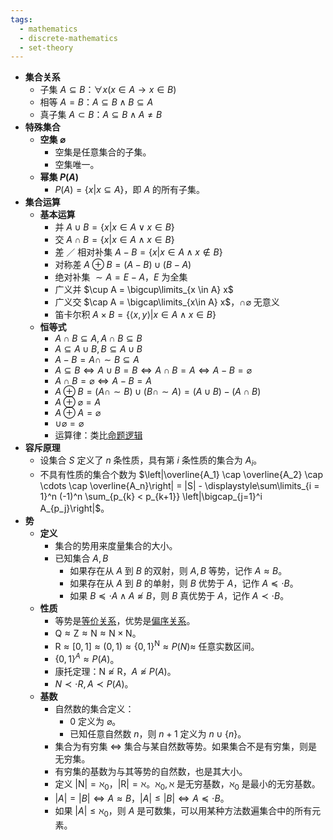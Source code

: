 ```yaml
---
tags:
  - mathematics
  - discrete-mathematics
  - set-theory
---
```

- **集合关系**
	- 子集 $A \subseteq B$：$\forall x(x \in A \to x \in B)$
	- 相等 $A = B$：$A \subseteq B \land B \subseteq A$
	- 真子集 $A \subset B$：$A \subseteq B \land A \neq B$
- **特殊集合**
	- **空集 $\varnothing$**
		- 空集是任意集合的子集。
		- 空集唯一。
	- **幂集 $P(A)$**
		- $P(A) = \{x | x \subseteq A\}$，即 $A$ 的所有子集。
- **集合运算**
	- **基本运算**
	    - 并 $A \cup B = \{x | x \in A \lor x \in B \}$
	    - 交 $A \cap B = \{x | x \in A \land x \in B \}$
	    - 差 ／ 相对补集 $A - B = \{x | x \in A \land x \notin B\}$
	    - 对称差 $A \oplus B = (A - B) \cup (B - A)$
	    - 绝对补集 $\sim A = E - A$，$E$ 为全集
	    - 广义并 $\cup A = \bigcup\limits_{x \in A} x$
	    - 广义交 $\cap A = \bigcap\limits_{x\in A} x$，$\cap \varnothing$ 无意义
	    - 笛卡尔积 $A \times B = \{ \langle x,y \rangle | x \in A \land x \in B \}$
	- **恒等式**
	    - $A \cap B \subseteq A, A \cap B \subseteq B$
	    - $A \subseteq A \cup B, B \subseteq A \cup B$
	    - $A - B = A \cap \sim B \subseteq A$
	    - $A \subseteq B \iff A \cup B = B \iff A \cap B = A \iff A - B = \varnothing$
	    - $A \cap B = \varnothing \iff A - B = A$
	    - $A \oplus B = (A \cap \sim B) \cup (B \cap \sim A) = (A \cup B) - (A \cap B)$
	    - $A \oplus \varnothing = A$
	    - $A \oplus A = \varnothing$
	    - $\cup \varnothing = \varnothing$
	    - 运算律：类比[命题逻辑](命题逻辑等值演算#^sts2pd)
- **容斥原理**
	- 设集合 $S$ 定义了 $n$ 条性质，具有第 $i$ 条性质的集合为 $A_i$。
	- 不具有性质的集合个数为 $\left|\overline{A_1} \cap \overline{A_2} \cap \cdots \cap \overline{A_n}\right| = |S| - \displaystyle\sum\limits_{i = 1}^n (-1)^n \sum_{p_{k} < p_{k+1}} \left|\bigcap_{j=1}^i A_{p_j}\right|$。
- **势**
	- **定义**
		- 集合的势用来度量集合的大小。
		- 已知集合 $A,B$
			- 如果存在从 $A$ 到 $B$ 的双射，则 $A,B$ 等势，记作 $A \approx B$。
			- 如果存在从 $A$ 到 $B$ 的单射，则 $B$ 优势于 $A$，记作 $A \preceq\cdot B$。
			- 如果 $B \preceq\cdot A \land A \not\approx B$，则 $B$ 真优势于 $A$，记作 $A \prec\cdot B$。
	- **性质**
		- 等势是[等价关系](二元关系#^zwakul)，优势是[偏序关系](二元关系#^kynj0r)。
		- $\mathrm Q \approx \mathrm Z \approx \mathrm N \approx \mathrm N \times \mathrm N$。
		- $\mathrm R \approx [0,1] \approx (0,1) \approx \{0,1\}^{\mathrm N} \approx P(N) \approx$ 任意实数区间。
		- $\{0,1\}^A \approx P(A)$。
		- 康托定理：$\mathrm N\not\approx \mathrm R$，$A \not\approx P(A)$。
		- $N \prec\cdot R,A\prec P(A)$。
	- **基数**
		- 自然数的集合定义：
			- $0$ 定义为 $\varnothing$。
			- 已知任意自然数 $n$，则 $n+1$ 定义为 $n \cup \{n\}$。
		- 集合为有穷集 $\iff$ 集合与某自然数等势。如果集合不是有穷集，则是无穷集。
		- 有穷集的基数为与其等势的自然数，也是其大小。
		- 定义 $|\mathrm N| = \aleph_0$，$|\mathrm R| = \aleph$。$\aleph_0,\aleph$ 是无穷基数，$\aleph_0$ 是最小的无穷基数。
		- $|A|=|B| \iff A \approx B$，$|A| \leq |B| \iff A \preceq\cdot B$。
		- 如果 $|A| \leq \aleph_0$，则 $A$ 是可数集，可以用某种方法数遍集合中的所有元素。